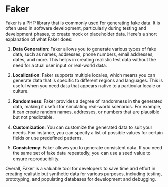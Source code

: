 # Faker 


Faker is a PHP library that is commonly used for generating fake data. It is often used in software development, particularly during testing and development phases, to create mock or placeholder data. Here's a short explanation of what Faker does:

1. **Data Generation**: Faker allows you to generate various types of fake data, such as names, addresses, phone numbers, email addresses, dates, and more. This helps in creating realistic test data without the need for actual user input or real-world data.

2. **Localization**: Faker supports multiple locales, which means you can generate data that is specific to different regions and languages. This is useful when you need data that appears native to a particular locale or culture.

3. **Randomness**: Faker provides a degree of randomness in the generated data, making it useful for simulating real-world scenarios. For example, it can create random names, addresses, or numbers that are plausible but not predictable.

4. **Customization**: You can customize the generated data to suit your needs. For instance, you can specify a list of possible values for certain fields or use predefined patterns.

5. **Consistency**: Faker allows you to generate consistent data. If you need the same set of fake data repeatedly, you can use a seed value to ensure reproducibility.

Overall, Faker is a valuable tool for developers to save time and effort in creating realistic but synthetic data for various purposes, including testing, prototyping, and populating databases for development and debugging.